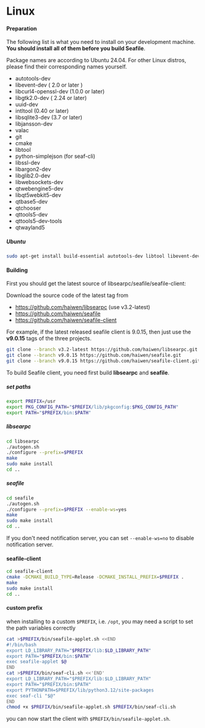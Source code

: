 # Linux

#### Preparation

The following list is what you need to install on your development machine. **You should install all of them before you build Seafile**.

Package names are according to Ubuntu 24.04. For other Linux distros, please find their corresponding names yourself.

* autotools-dev
* libevent-dev ( 2.0 or later )
* libcurl4-openssl-dev  (1.0.0 or later)
* libgtk2.0-dev ( 2.24 or later)
* uuid-dev
* intltool (0.40 or later)
* libsqlite3-dev (3.7 or later)
* libjansson-dev
* valac
* git
* cmake
* libtool
* python-simplejson (for seaf-cli)
* libssl-dev
* libargon2-dev
* libglib2.0-dev
* libwebsockets-dev
* qtwebengine5-dev
* libqt5webkit5-dev
* qtbase5-dev
* qtchooser
* qttools5-dev
* qttools5-dev-tools
* qtwayland5

##### Ubuntu

```bash
sudo apt-get install build-essential autotools-dev libtool libevent-dev libcurl4-openssl-dev libgtk2.0-dev uuid-dev intltool libsqlite3-dev valac git libjansson-dev cmake libwebsockets-dev qtchooser qtbase5-dev libqt5webkit5-dev qttools5-dev qttools5-dev-tools libssl-dev libargon2-dev libglib2.0-dev qtwebengine5-dev qtwayland5
```

#### Building

First you should get the latest source of libsearpc/seafile/seafile-client:

Download the source code of the latest tag from

* <https://github.com/haiwen/libsearpc> (use v3.2-latest)
* <https://github.com/haiwen/seafile>
* <https://github.com/haiwen/seafile-client>

For example, if the latest released seafile client is 9.0.15, then just use the **v9.0.15** tags of the three projects.

```sh
git clone --branch v3.2-latest https://github.com/haiwen/libsearpc.git
git clone --branch v9.0.15 https://github.com/haiwen/seafile.git
git clone --branch v9.0.15 https://github.com/haiwen/seafile-client.git
```

To build Seafile client, you need first build **libsearpc** and **seafile**.

##### set paths

```bash
export PREFIX=/usr
export PKG_CONFIG_PATH="$PREFIX/lib/pkgconfig:$PKG_CONFIG_PATH"
export PATH="$PREFIX/bin:$PATH"

```

##### libsearpc

```bash
cd libsearpc
./autogen.sh
./configure --prefix=$PREFIX
make
sudo make install
cd ..

```

##### seafile

```bash
cd seafile
./autogen.sh
./configure --prefix=$PREFIX --enable-ws=yes
make
sudo make install
cd ..

```

If you don't need notification server, you can set `--enable-ws=no` to disable notification server.

#### seafile-client

```bash
cd seafile-client
cmake -DCMAKE_BUILD_TYPE=Release -DCMAKE_INSTALL_PREFIX=$PREFIX .
make
sudo make install
cd ..

```

#### custom prefix

when installing to a custom `$PREFIX`, i.e. `/opt`, you may need a script to set the path variables correctly

```bash
cat >$PREFIX/bin/seafile-applet.sh <<END
#!/bin/bash
export LD_LIBRARY_PATH="$PREFIX/lib:$LD_LIBRARY_PATH"
export PATH="$PREFIX/bin:$PATH"
exec seafile-applet $@
END
cat >$PREFIX/bin/seaf-cli.sh <<'END'
export LD_LIBRARY_PATH="$PREFIX/lib:$LD_LIBRARY_PATH"
export PATH="$PREFIX/bin:$PATH"
export PYTHONPATH=$PREFIX/lib/python3.12/site-packages
exec seaf-cli "$@"
END
chmod +x $PREFIX/bin/seafile-applet.sh $PREFIX/bin/seaf-cli.sh

```

you can now start the client with `$PREFIX/bin/seafile-applet.sh`.

